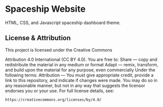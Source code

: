 # Spaceship Website

HTML, CSS, and Javascript spaceship dashboard theme.

## License & Attribution

This project is licensed under the Creative Commons

Attribution 4.0 International (CC BY 4.0). You are free to: Share — copy and redistribute the material in any medium or format Adapt — remix, transform, and build upon the material for any purpose, even commercially Under the following terms: Attribution — You must give appropriate credit, provide a link to this repository, and indicate if changes were made. You may do so in any reasonable manner, but not in any way that suggests the licensor endorses you or your use. For full license details, see:

```
https://creativecommons.org/licenses/by/4.0/
```
